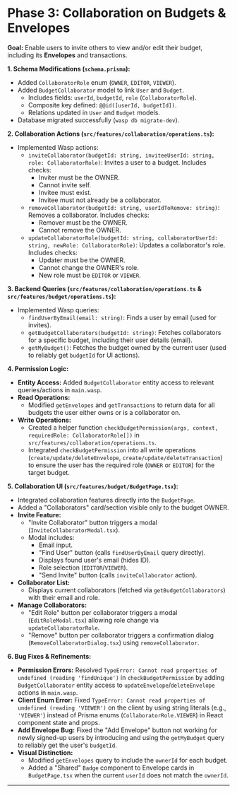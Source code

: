 # Phase 3: Collaboration on Budgets & Envelopes

**Goal:** Enable users to invite others to view and/or edit their budget, including its **Envelopes** and transactions.

**1. Schema Modifications (`schema.prisma`):**

*   Added `CollaboratorRole` enum (`OWNER`, `EDITOR`, `VIEWER`).
*   Added `BudgetCollaborator` model to link `User` and `Budget`.
    *   Includes fields: `userId`, `budgetId`, `role` (`CollaboratorRole`).
    *   Composite key defined: `@@id([userId, budgetId])`.
    *   Relations updated in `User` and `Budget` models.
*   Database migrated successfully (`wasp db migrate-dev`).

**2. Collaboration Actions (`src/features/collaboration/operations.ts`):**

*   Implemented Wasp actions:
    *   `inviteCollaborator(budgetId: string, inviteeUserId: string, role: CollaboratorRole)`: Invites a user to a budget. Includes checks:
        *   Inviter must be the OWNER.
        *   Cannot invite self.
        *   Invitee must exist.
        *   Invitee must not already be a collaborator.
    *   `removeCollaborator(budgetId: string, userIdToRemove: string)`: Removes a collaborator. Includes checks:
        *   Remover must be the OWNER.
        *   Cannot remove the OWNER.
    *   `updateCollaboratorRole(budgetId: string, collaboratorUserId: string, newRole: CollaboratorRole)`: Updates a collaborator's role. Includes checks:
        *   Updater must be the OWNER.
        *   Cannot change the OWNER's role.
        *   New role must be `EDITOR` or `VIEWER`.

**3. Backend Queries (`src/features/collaboration/operations.ts` & `src/features/budget/operations.ts`):**

*   Implemented Wasp queries:
    *   `findUserByEmail(email: string)`: Finds a user by email (used for invites).
    *   `getBudgetCollaborators(budgetId: string)`: Fetches collaborators for a specific budget, including their user details (email).
    *   `getMyBudget()`: Fetches the budget owned by the current user (used to reliably get `budgetId` for UI actions).

**4. Permission Logic:**

*   **Entity Access:** Added `BudgetCollaborator` entity access to relevant queries/actions in `main.wasp`.
*   **Read Operations:**
    *   Modified `getEnvelopes` and `getTransactions` to return data for all budgets the user either owns or is a collaborator on.
*   **Write Operations:**
    *   Created a helper function `checkBudgetPermission(args, context, requiredRole: CollaboratorRole[])` in `src/features/collaboration/operations.ts`.
    *   Integrated `checkBudgetPermission` into all write operations (`create/update/deleteEnvelope`, `create/update/deleteTransaction`) to ensure the user has the required role (`OWNER` or `EDITOR`) for the target budget.

**5. Collaboration UI (`src/features/budget/BudgetPage.tsx`):**

*   Integrated collaboration features directly into the `BudgetPage`.
*   Added a "Collaborators" card/section visible only to the budget OWNER.
*   **Invite Feature:**
    *   "Invite Collaborator" button triggers a modal (`InviteCollaboratorModal.tsx`).
    *   Modal includes:
        *   Email input.
        *   "Find User" button (calls `findUserByEmail` query directly).
        *   Displays found user's email (hides ID).
        *   Role selection (`EDITOR`/`VIEWER`).
        *   "Send Invite" button (calls `inviteCollaborator` action).
*   **Collaborator List:**
    *   Displays current collaborators (fetched via `getBudgetCollaborators`) with their email and role.
*   **Manage Collaborators:**
    *   "Edit Role" button per collaborator triggers a modal (`EditRoleModal.tsx`) allowing role change via `updateCollaboratorRole`.
    *   "Remove" button per collaborator triggers a confirmation dialog (`RemoveCollaboratorDialog.tsx`) using `removeCollaborator`.

**6. Bug Fixes & Refinements:**

*   **Permission Errors:** Resolved `TypeError: Cannot read properties of undefined (reading 'findUnique')` in `checkBudgetPermission` by adding `BudgetCollaborator` entity access to `updateEnvelope`/`deleteEnvelope` actions in `main.wasp`.
*   **Client Enum Error:** Fixed `TypeError: Cannot read properties of undefined (reading 'VIEWER')` on the client by using string literals (e.g., `'VIEWER'`) instead of Prisma enums (`CollaboratorRole.VIEWER`) in React component state and props.
*   **Add Envelope Bug:** Fixed the "Add Envelope" button not working for newly signed-up users by introducing and using the `getMyBudget` query to reliably get the user's `budgetId`.
*   **Visual Distinction:**
    *   Modified `getEnvelopes` query to include the `ownerId` for each budget.
    *   Added a "Shared" `Badge` component to Envelope cards in `BudgetPage.tsx` when the current `userId` does not match the `ownerId`.

--- 